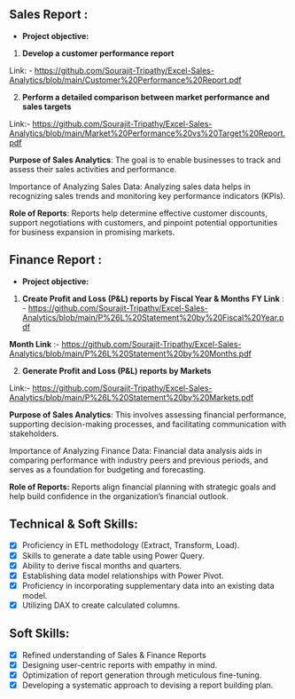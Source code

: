 ## Sales Report :


- **Project objective:** 

1. **Develop a customer performance report**

Link: - https://github.com/Sourajit-Tripathy/Excel-Sales-Analytics/blob/main/Customer%20Performance%20Report.pdf

2. **Perform a detailed comparison between market performance and sales targets**

Link:-  https://github.com/Sourajit-Tripathy/Excel-Sales-Analytics/blob/main/Market%20Performance%20vs%20Target%20Report.pdf


**Purpose of Sales Analytics**: The goal is to enable businesses to track and assess their sales activities and performance.

Importance of Analyzing Sales Data: Analyzing sales data helps in recognizing sales trends and monitoring key performance indicators (KPIs).

**Role of Reports**: Reports help determine effective customer discounts, support negotiations with customers, and pinpoint potential opportunities for business expansion in promising markets.

## Finance Report :

- **Project objective:** 


1. **Create Profit and Loss (P&L) reports by Fiscal Year & Months**
**FY Link** : - https://github.com/Sourajit-Tripathy/Excel-Sales-Analytics/blob/main/P%26L%20Statement%20by%20Fiscal%20Year.pdf

**Month Link** :-  https://github.com/Sourajit-Tripathy/Excel-Sales-Analytics/blob/main/P%26L%20Statement%20by%20Months.pdf

2. **Generate Profit and Loss (P&L) reports by Markets**

Link:- https://github.com/Sourajit-Tripathy/Excel-Sales-Analytics/blob/main/P%26L%20Statement%20by%20Markets.pdf


**Purpose of Sales Analytics**: This involves assessing financial performance, supporting decision-making processes, and facilitating communication with stakeholders.

Importance of Analyzing Finance Data: Financial data analysis aids in comparing performance with industry peers and previous periods, and serves as a foundation for budgeting and forecasting.

**Role of Reports:** Reports align financial planning with strategic goals and help build confidence in the organization’s financial outlook.


## Technical & Soft Skills:
- [x]	Proficiency in ETL methodology (Extract, Transform, Load).
- [x]	Skills to generate a date table using Power Query.
- [x]	Ability to derive fiscal months and quarters.
- [x]	Establishing data model relationships with Power Pivot.
- [x]	Proficiency in incorporating supplementary data into an existing data model.
- [x]	Utilizing DAX to create calculated columns.

## Soft Skills:
- [x]	Refined understanding of Sales & Finance Reports
- [x]	Designing user-centric reports with empathy in mind.
- [x]	Optimization of report generation through meticulous fine-tuning.
- [x]	Developing a systematic approach to devising a report building plan.
